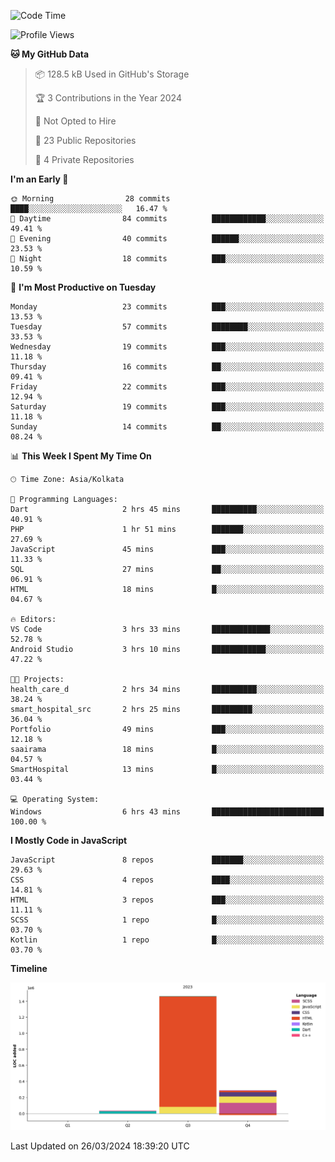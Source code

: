 <!--START_SECTION:waka-->
![Code Time](http://img.shields.io/badge/Code%20Time-291%20hrs%2022%20mins-blue)

![Profile Views](http://img.shields.io/badge/Profile%20Views-0-blue)

**🐱 My GitHub Data** 

> 📦 128.5 kB Used in GitHub's Storage 
 > 
> 🏆 3 Contributions in the Year 2024
 > 
> 🚫 Not Opted to Hire
 > 
> 📜 23 Public Repositories 
 > 
> 🔑 4 Private Repositories 
 > 
**I'm an Early 🐤** 

```text
🌞 Morning                28 commits          ████░░░░░░░░░░░░░░░░░░░░░   16.47 % 
🌆 Daytime                84 commits          ████████████░░░░░░░░░░░░░   49.41 % 
🌃 Evening                40 commits          ██████░░░░░░░░░░░░░░░░░░░   23.53 % 
🌙 Night                  18 commits          ███░░░░░░░░░░░░░░░░░░░░░░   10.59 % 
```
📅 **I'm Most Productive on Tuesday** 

```text
Monday                   23 commits          ███░░░░░░░░░░░░░░░░░░░░░░   13.53 % 
Tuesday                  57 commits          ████████░░░░░░░░░░░░░░░░░   33.53 % 
Wednesday                19 commits          ███░░░░░░░░░░░░░░░░░░░░░░   11.18 % 
Thursday                 16 commits          ██░░░░░░░░░░░░░░░░░░░░░░░   09.41 % 
Friday                   22 commits          ███░░░░░░░░░░░░░░░░░░░░░░   12.94 % 
Saturday                 19 commits          ███░░░░░░░░░░░░░░░░░░░░░░   11.18 % 
Sunday                   14 commits          ██░░░░░░░░░░░░░░░░░░░░░░░   08.24 % 
```


📊 **This Week I Spent My Time On** 

```text
🕑︎ Time Zone: Asia/Kolkata

💬 Programming Languages: 
Dart                     2 hrs 45 mins       ██████████░░░░░░░░░░░░░░░   40.91 % 
PHP                      1 hr 51 mins        ███████░░░░░░░░░░░░░░░░░░   27.69 % 
JavaScript               45 mins             ███░░░░░░░░░░░░░░░░░░░░░░   11.33 % 
SQL                      27 mins             ██░░░░░░░░░░░░░░░░░░░░░░░   06.91 % 
HTML                     18 mins             █░░░░░░░░░░░░░░░░░░░░░░░░   04.67 % 

🔥 Editors: 
VS Code                  3 hrs 33 mins       █████████████░░░░░░░░░░░░   52.78 % 
Android Studio           3 hrs 10 mins       ████████████░░░░░░░░░░░░░   47.22 % 

🐱‍💻 Projects: 
health_care_d            2 hrs 34 mins       ██████████░░░░░░░░░░░░░░░   38.24 % 
smart_hospital_src       2 hrs 25 mins       █████████░░░░░░░░░░░░░░░░   36.04 % 
Portfolio                49 mins             ███░░░░░░░░░░░░░░░░░░░░░░   12.18 % 
saairama                 18 mins             █░░░░░░░░░░░░░░░░░░░░░░░░   04.57 % 
SmartHospital            13 mins             █░░░░░░░░░░░░░░░░░░░░░░░░   03.44 % 

💻 Operating System: 
Windows                  6 hrs 43 mins       █████████████████████████   100.00 % 
```

**I Mostly Code in JavaScript** 

```text
JavaScript               8 repos             ███████░░░░░░░░░░░░░░░░░░   29.63 % 
CSS                      4 repos             ████░░░░░░░░░░░░░░░░░░░░░   14.81 % 
HTML                     3 repos             ███░░░░░░░░░░░░░░░░░░░░░░   11.11 % 
SCSS                     1 repo              █░░░░░░░░░░░░░░░░░░░░░░░░   03.70 % 
Kotlin                   1 repo              █░░░░░░░░░░░░░░░░░░░░░░░░   03.70 % 
```



**Timeline**

![Lines of Code chart](https://raw.githubusercontent.com/sairam030/sairam030/main/assets/bar_graph.png)


 Last Updated on 26/03/2024 18:39:20 UTC
<!--END_SECTION:waka-->
